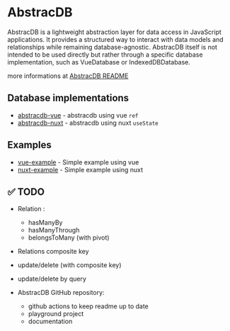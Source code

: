 # AbstracDB

AbstracDB is a lightweight abstraction layer for data access in JavaScript applications. It provides a structured way to interact with data models and relationships while remaining database-agnostic. 
AbstracDB itself is not intended to be used directly but rather through a specific database implementation, such as VueDatabase or IndexedDBDatabase.

more informations at [AbstracDB README](https://)

## Database implementations

- [abstracdb-vue](https://github.com/etienne1698/abstracdb/tree/main/packages/abstracdb-vue) - abstracdb using vue `ref`
- [abstracdb-nuxt](https://github.com/etienne1698/abstracdb/tree/main/packages/abstracdb-nuxt) - abstracdb using nuxt `useState`

## Examples

- [vue-example](https://github.com/etienne1698/abstracdb/tree/main/examples/vue-example) - Simple example using vue
- [nuxt-example](https://github.com/etienne1698/abstracdb/tree/main/examples/nuxt-example) - Simple example using nuxt

## ✅ TODO

- Relation :
  - hasManyBy
  - hasManyThrough
  - belongsToMany (with pivot)
- Relations composite key
- update/delete (with composite key)
- update/delete by query


- AbstracDB GitHub repository:
  - github actions to keep readme up to date
  - playground project
  - documentation